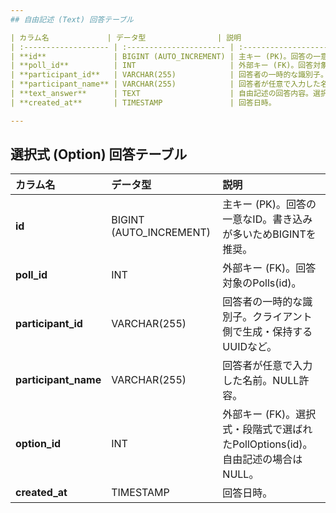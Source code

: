 ```yaml
---
## 自由記述 (Text) 回答テーブル

| カラム名             | データ型                | 説明                                                             |
| :------------------- | :---------------------- | :--------------------------------------------------------------- |
| **id**               | BIGINT (AUTO_INCREMENT) | 主キー (PK)。回答の一意なID。書き込みが多いためBIGINTを推奨。    |
| **poll_id**          | INT                     | 外部キー (FK)。回答対象のPolls(id)。                             |
| **participant_id**   | VARCHAR(255)            | 回答者の一時的な識別子。クライアント側で生成・保持するUUIDなど。 |
| **participant_name** | VARCHAR(255)            | 回答者が任意で入力した名前。NULL許容。                           |
| **text_answer**      | TEXT                    | 自由記述の回答内容。選択式・段階式の場合はNULL。                 |
| **created_at**       | TIMESTAMP               | 回答日時。                                                       |

---
```

## 選択式 (Option) 回答テーブル

| カラム名             | データ型                | 説明                                                                           |
| :------------------- | :---------------------- | :----------------------------------------------------------------------------- |
| **id**               | BIGINT (AUTO_INCREMENT) | 主キー (PK)。回答の一意なID。書き込みが多いためBIGINTを推奨。                  |
| **poll_id**          | INT                     | 外部キー (FK)。回答対象のPolls(id)。                                           |
| **participant_id**   | VARCHAR(255)            | 回答者の一時的な識別子。クライアント側で生成・保持するUUIDなど。               |
| **participant_name** | VARCHAR(255)            | 回答者が任意で入力した名前。NULL許容。                                         |
| **option_id**        | INT                     | 外部キー (FK)。選択式・段階式で選ばれたPollOptions(id)。自由記述の場合はNULL。 |
| **created_at**       | TIMESTAMP               | 回答日時。                                                                     |